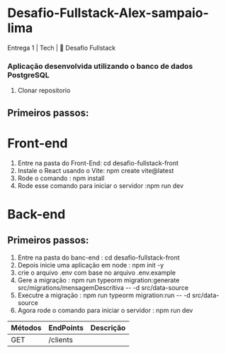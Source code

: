 # Desafio-Fullstack-Alex-sampaio-lima
Entrega 1 | Tech | 🏁 Desafio Fullstack
### Aplicação desenvolvida utilizando o banco de dados PostgreSQL

1. Clonar repositorio

## Primeiros passos:


# Front-end
1. Entre na pasta do Front-End: cd desafio-fullstack-front
2. Instale o React usando o Vite: npm create vite@latest 
3. Rode o comando : npm install
4. Rode esse comando para iniciar o servidor :npm run dev


# Back-end
## Primeiros passos:
1. Entre na pasta do banc-end : cd desafio-fullstack-front
2. Depois inicie uma aplicação em node : npm init -y
3. crie o arquivo .env com base no arquivo .env.example
4. Gere a migração : npm run typeorm migration:generate src/migrations/mensagemDescritiva -- -d src/data-source
5. Executre a migração : npm run typeorm migration:run -- -d src/data-source
6. Agora rode o comando para iniciar o servidor : npm run dev

Métodos | EndPoints | Descrição|
--------|-----------|----------|
| GET | /clients 
 
